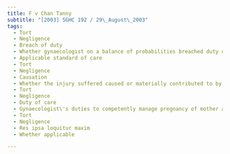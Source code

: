 ```yaml
---
title: F v Chan Tanny 
subtitle: "[2003] SGHC 192 / 29\_August\_2003"
tags:
  - Tort
  - Negligence
  - Breach of duty
  - Whether gynaecologist on a balance of probabilities breached duty of care
  - Applicable standard of care
  - Tort
  - Negligence
  - Causation
  - Whether the injury suffered caused or materially contributed to by any breach of care
  - Tort
  - Negligence
  - Duty of care
  - Gynaecologist\'s duties to competently manage pregnancy of mother and delivery of baby
  - Tort
  - Negligence
  - Res ipsa loquitur maxim
  - Whether applicable

---
```


